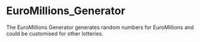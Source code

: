 # EuroMillions_Generator
The EuroMillions Generator generates random numbers for EuroMillions and could be customised for other lotteries.
